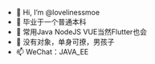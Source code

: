 - 👋 Hi, I’m @lovelinessmoe
- 👀 毕业于一个普通本科
- 🌱 常用Java NodeJS VUE当然Flutter也会
- 💞️ 没有对象，单身可撩，男孩子
- 📫 WeChat：JAVA_EE
